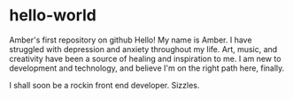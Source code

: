 # hello-world
Amber's first repository on github
Hello! My name is Amber. I have struggled with depression and anxiety throughout my life. Art, music, and creativity have been a source of healing and inspiration to me. I am new to development and technology, and believe I'm on the right path here, finally.

I shall soon be a rockin front end developer. Sizzles.
